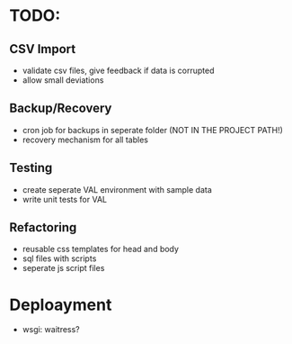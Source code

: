 # TODO:

## CSV Import
- validate csv files, give feedback if data is corrupted
- allow small deviations

## Backup/Recovery
- cron job for backups in seperate folder (NOT IN THE PROJECT PATH!)
- recovery mechanism for all tables

## Testing
- create seperate VAL environment with sample data 
- write unit tests for VAL

## Refactoring
- reusable css templates for head and body
- sql files with scripts
- seperate js script files

# Deploayment
- wsgi: waitress?